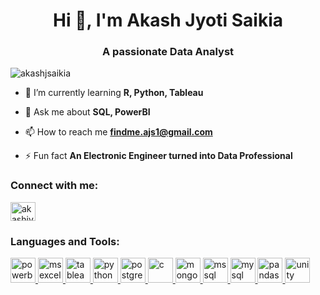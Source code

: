 <h1 align="center">Hi 👋, I'm Akash Jyoti Saikia</h1>
<h3 align="center">A passionate Data Analyst</h3>

<p align="left"> <img src="https://komarev.com/ghpvc/?username=akashjsaikia&label=Profile%20views&color=0e75b6&style=flat" alt="akashjsaikia" /> </p>

- 🌱 I’m currently learning **R, Python, Tableau**

- 💬 Ask me about **SQL, PowerBI**

- 📫 How to reach me **findme.ajs1@gmail.com**

- ⚡ Fun fact **An Electronic Engineer turned into Data Professional**


<h3 align="left">Connect with me:</h3>
<p align="left">
<a href="https://linkedin.com/in/akashjyotisaikia" target="blank"><img align="center" src="https://upload.wikimedia.org/wikipedia/commons/8/81/LinkedIn_icon.svg" alt="akashjyotisaikia" height="30" width="40" /></a>
</p>

<h3 align="left">Languages and Tools:</h3>
<p align="left"> <a href="https://powerbi.microsoft.com" target="_blank" rel="noreferrer"> <img src="https://upload.wikimedia.org/wikipedia/commons/c/cf/New_Power_BI_Logo.svg" alt="powerbi" width="40" height="40"/> </a> <a href="https://www.microsoft.com/en-in/microsoft-365/excel" target="_blank" rel="noreferrer"> <img src="https://upload.wikimedia.org/wikipedia/commons/thumb/3/34/Microsoft_Office_Excel_%282019%E2%80%93present%29.svg/2203px-Microsoft_Office_Excel_%282019%E2%80%93present%29.svg.png" alt="msexcel" width="40" height="40"/> </a> <a href="https://tableau.com" target="_blank" rel="noreferrer"> <img src="https://w7.pngwing.com/pngs/138/659/png-transparent-tableau-software-hd-logo-thumbnail.png" alt="tableau" width="40" height="40"/> </a> <a href="https://www.python.org" target="_blank" rel="noreferrer"> <img src="https://upload.wikimedia.org/wikipedia/commons/c/c3/Python-logo-notext.svg" alt="python" width="40" height="40"/> </a> <a href="https://www.postgresql.org" target="_blank" rel="noreferrer"> <img src="https://upload.wikimedia.org/wikipedia/commons/2/29/Postgresql_elephant.svg" alt="postgresql" width="40" height="40"/> </a> <a href="https://www.cprogramming.com/" target="_blank" rel="noreferrer"> <img src="https://upload.wikimedia.org/wikipedia/commons/1/18/C_Programming_Language.svg" alt="c" width="40" height="40"/> </a> <a href="https://www.mongodb.com/" target="_blank" rel="noreferrer"> <img src="https://upload.wikimedia.org/wikipedia/commons/9/93/MongoDB_Logo.svg" alt="mongodb" width="40" height="40"/> </a> <a href="https://www.microsoft.com/en-us/sql-server" target="_blank" rel="noreferrer"> <img src="https://www.svgrepo.com/show/303229/microsoft-sql-server-logo.svg" alt="mssql" width="40" height="40"/> </a> <a href="https://www.mysql.com/" target="_blank" rel="noreferrer"> <img src="https://www.logo.wine/a/logo/MySQL/MySQL-Logo.wine.svg" alt="mysql" width="40" height="40"/> </a> <a href="https://pandas.pydata.org/" target="_blank" rel="noreferrer"> <img src="https://upload.wikimedia.org/wikipedia/commons/e/ed/Pandas_logo.svg" alt="pandas" width="40" height="40"/> </a> <a href="https://unity.com/" target="_blank" rel="noreferrer"> <img src="https://www.vectorlogo.zone/logos/unity3d/unity3d-icon.svg" alt="unity" width="40" height="40"/> </a> </p>
